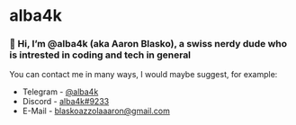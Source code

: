 # alba4k
### 👋 Hi, I’m @alba4k (aka Aaron Blasko), a swiss nerdy dude who is intrested in coding and tech in general

You can contact me in many ways, I would maybe suggest, for example:
* Telegram - [@alba4k](https://telegram.me/alba4k)
* Discord - [alba4k#9233](https://discord.com/channels/@me)
* E-Mail - blaskoazzolaaaron@gmail.com

